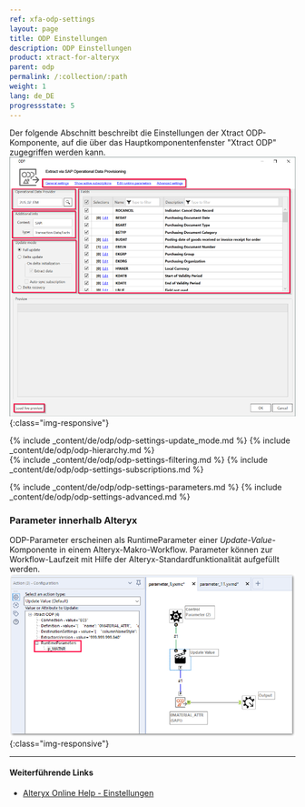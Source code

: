 ```yaml
---
ref: xfa-odp-settings
layout: page
title: ODP Einstellungen
description: ODP Einstellungen
product: xtract-for-alteryx
parent: odp
permalink: /:collection/:path
weight: 1
lang: de_DE
progressstate: 5
---
```

Der folgende Abschnitt beschreibt die Einstellungen der Xtract ODP-Komponente, auf die über das Hauptkomponentenfenster "Xtract ODP" zugegriffen werden kann.
![ODP Component](/img/content/odp/odp_overview.png){:class="img-responsive"}

{% include _content/de/odp/odp-settings-update_mode.md %}
{% include _content/de/odp/odp-hierarchy.md %}  
{% include _content/de/odp/odp-settings-filtering.md %} 
{% include _content/de/odp/odp-settings-subscriptions.md %} 

{% include _content/de/odp/odp-settings-parameters.md %}
{% include _content/de/odp/odp-settings-advanced.md %}

### Parameter innerhalb Alteryx
ODP-Parameter erscheinen als RuntimeParameter einer *Update-Value*-Komponente in einem Alteryx-Makro-Workflow. Parameter können zur Workflow-Laufzeit mit Hilfe der Alteryx-Standardfunktionalität aufgefüllt werden.
![ODP alteryx parameter](/img/content/odp/set-odp-parameter-in-xfa.png){:class="img-responsive"}

****
#### Weiterführende Links
- [Alteryx Online Help - Einstellungen](https://help.alteryx.com/current/designer/user-settings)
